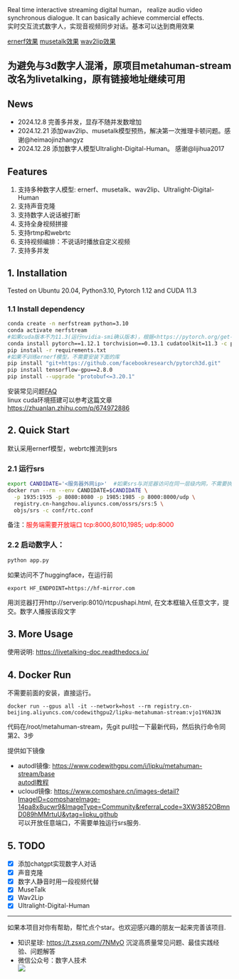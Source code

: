 Real time interactive streaming digital human， realize audio video synchronous dialogue. It can basically achieve commercial effects.  
实时交互流式数字人，实现音视频同步对话。基本可以达到商用效果

[ernerf效果](https://www.bilibili.com/video/BV1PM4m1y7Q2/)  [musetalk效果](https://www.bilibili.com/video/BV1gm421N7vQ/)  [wav2lip效果](https://www.bilibili.com/video/BV1Bw4m1e74P/)

## 为避免与3d数字人混淆，原项目metahuman-stream改名为livetalking，原有链接地址继续可用

## News
- 2024.12.8 完善多并发，显存不随并发数增加
- 2024.12.21 添加wav2lip、musetalk模型预热，解决第一次推理卡顿问题。感谢@heimaojinzhangyz
- 2024.12.28 添加数字人模型Ultralight-Digital-Human。 感谢@lijihua2017

## Features
1. 支持多种数字人模型: ernerf、musetalk、wav2lip、Ultralight-Digital-Human
2. 支持声音克隆
3. 支持数字人说话被打断
4. 支持全身视频拼接
5. 支持rtmp和webrtc
6. 支持视频编排：不说话时播放自定义视频
7. 支持多并发

## 1. Installation

Tested on Ubuntu 20.04, Python3.10, Pytorch 1.12 and CUDA 11.3

### 1.1 Install dependency

```bash
conda create -n nerfstream python=3.10
conda activate nerfstream
#如果cuda版本不为11.3(运行nvidia-smi确认版本)，根据<https://pytorch.org/get-started/previous-versions/>安装对应版本的pytorch 
conda install pytorch==1.12.1 torchvision==0.13.1 cudatoolkit=11.3 -c pytorch
pip install -r requirements.txt
#如果不训练ernerf模型，不需要安装下面的库
pip install "git+https://github.com/facebookresearch/pytorch3d.git"
pip install tensorflow-gpu==2.8.0
pip install --upgrade "protobuf<=3.20.1"
``` 
安装常见问题[FAQ](https://livetalking-doc.readthedocs.io/en/latest/faq.html)  
linux cuda环境搭建可以参考这篇文章 https://zhuanlan.zhihu.com/p/674972886


## 2. Quick Start
默认采用ernerf模型，webrtc推流到srs  
### 2.1 运行srs
```bash
export CANDIDATE='<服务器外网ip>'  #如果srs与浏览器访问在同一层级内网，不需要执行这步
docker run --rm --env CANDIDATE=$CANDIDATE \
  -p 1935:1935 -p 8080:8080 -p 1985:1985 -p 8000:8000/udp \
  registry.cn-hangzhou.aliyuncs.com/ossrs/srs:5 \
  objs/srs -c conf/rtc.conf
```
备注：<font color=red>服务端需要开放端口 tcp:8000,8010,1985; udp:8000</font>

### 2.2 启动数字人：

```python
python app.py
```

如果访问不了huggingface，在运行前
```
export HF_ENDPOINT=https://hf-mirror.com
```

用浏览器打开http://serverip:8010/rtcpushapi.html, 在文本框输入任意文字，提交。数字人播报该段文字  


## 3. More Usage
使用说明: <https://livetalking-doc.readthedocs.io/>
  
## 4. Docker Run  
不需要前面的安装，直接运行。
```
docker run --gpus all -it --network=host --rm registry.cn-beijing.aliyuncs.com/codewithgpu2/lipku-metahuman-stream:vjo1Y6NJ3N
```
代码在/root/metahuman-stream，先git pull拉一下最新代码，然后执行命令同第2、3步 

提供如下镜像
- autodl镜像: <https://www.codewithgpu.com/i/lipku/metahuman-stream/base>   
[autodl教程](autodl/README.md)
- ucloud镜像: <https://www.compshare.cn/images-detail?ImageID=compshareImage-14pa8x8ucwr9&ImageType=Community&referral_code=3XW3852OBmnD089hMMrtuU&ytag=lipku_github>  
可以开放任意端口，不需要单独运行srs服务.


## 5. TODO
- [x] 添加chatgpt实现数字人对话
- [x] 声音克隆
- [x] 数字人静音时用一段视频代替
- [x] MuseTalk
- [x] Wav2Lip
- [x] Ultralight-Digital-Human

---
如果本项目对你有帮助，帮忙点个star。也欢迎感兴趣的朋友一起来完善该项目.
* 知识星球: https://t.zsxq.com/7NMyO 沉淀高质量常见问题、最佳实践经验、问题解答  
* 微信公众号：数字人技术  
![](https://mmbiz.qpic.cn/sz_mmbiz_jpg/l3ZibgueFiaeyfaiaLZGuMGQXnhLWxibpJUS2gfs8Dje6JuMY8zu2tVyU9n8Zx1yaNncvKHBMibX0ocehoITy5qQEZg/640?wxfrom=12&tp=wxpic&usePicPrefetch=1&wx_fmt=jpeg&amp;from=appmsg)  


